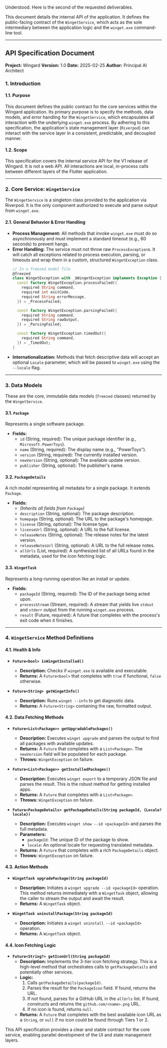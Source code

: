 Understood. Here is the second of the requested deliverables.

This document details the internal API of the application. It defines the public-facing contract of the `WingetService`, which acts as the sole intermediary between the application logic and the `winget.exe` command-line tool.

---

## API Specification Document
**Project:** Wingard
**Version:** 1.0
**Date:** 2025-02-25
**Author:** Principal AI Architect

### 1. Introduction

#### 1.1. Purpose
This document defines the public contract for the core services within the Wingard application. Its primary purpose is to specify the methods, data models, and error handling for the `WingetService`, which encapsulates all interaction with the underlying `winget.exe` process. By adhering to this specification, the application's state management layer (`Riverpod`) can interact with the service layer in a consistent, predictable, and decoupled manner.

#### 1.2. Scope
This specification covers the internal service API for the V1 release of Wingard. It is not a web API. All interactions are local, in-process calls between different layers of the Flutter application.

---

### 2. Core Service: `WingetService`

The `WingetService` is a singleton class provided to the application via Riverpod. It is the only component authorized to execute and parse output from `winget.exe`.

#### 2.1. General Behavior & Error Handling
*   **Process Management:** All methods that invoke `winget.exe` must do so asynchronously and must implement a standard timeout (e.g., 60 seconds) to prevent hangs.
*   **Error Handling:** The service must not throw raw `ProcessException`s. It will catch all exceptions related to process execution, parsing, or timeouts and wrap them in a custom, structured `WingetException` class.
    ```dart
    // In a freezed model file
    @freezed
    class WingetException with _$WingetException implements Exception {
      const factory WingetException.processFailed({
        required String command,
        required int exitCode,
        required String errorMessage,
      }) = _ProcessFailed;

      const factory WingetException.parsingFailed({
        required String command,
        required String rawOutput,
      }) = _ParsingFailed;

      const factory WingetException.timedOut({
        required String command,
      }) = _TimedOut;
    }
    ```
*   **Internationalization:** Methods that fetch descriptive data will accept an optional `Locale` parameter, which will be passed to `winget.exe` using the `--locale` flag.

---

### 3. Data Models

These are the core, immutable data models (`freezed` classes) returned by the `WingetService`.

#### **3.1. `Package`**
Represents a single software package.

*   **Fields:**
    *   `id` (String, required): The unique package identifier (e.g., `Microsoft.PowerToys`).
    *   `name` (String, required): The display name (e.g., "PowerToys").
    *   `version` (String, required): The currently installed version.
    *   `newVersion` (String, optional): The available update version.
    *   `publisher` (String, optional): The publisher's name.

#### **3.2. `PackageDetails`**
A rich model representing all metadata for a single package. It extends `Package`.

*   **Fields:**
    *   *(Inherits all fields from `Package`)*
    *   `description` (String, optional): The package description.
    *   `homepage` (String, optional): The URL to the package's homepage.
    *   `license` (String, optional): The license type.
    *   `licenseUrl` (String, optional): A URL to the full license.
    *   `releaseNotes` (String, optional): The release notes for the latest version.
    *   `releaseNotesUrl` (String, optional): A URL to the full release notes.
    *   `allUrls` (List<String>, required): A synthesized list of all URLs found in the metadata, used for the icon fetching logic.

#### **3.3. `WingetTask`**
Represents a long-running operation like an install or update.

*   **Fields:**
    *   `packageId` (String, required): The ID of the package being acted upon.
    *   `processStream` (Stream<String>, required): A stream that yields live `stdout` and `stderr` output from the running `winget.exe` process.
    *   `result` (Future<int>, required): A future that completes with the process's exit code when it finishes.

---

### 4. `WingetService` Method Definitions

#### **4.1. Health & Info**
*   **`Future<bool> isWingetInstalled()`**
    *   **Description:** Checks if `winget.exe` is available and executable.
    *   **Returns:** A `Future<bool>` that completes with `true` if functional, `false` otherwise.

*   **`Future<String> getWingetInfo()`**
    *   **Description:** Runs `winget --info` to get diagnostic data.
    *   **Returns:** A `Future<String>` containing the raw, formatted output.

#### **4.2. Data Fetching Methods**
*   **`Future<List<Package>> getUpgradablePackages()`**
    *   **Description:** Executes `winget upgrade` and parses the output to find all packages with available updates.
    *   **Returns:** A `Future` that completes with a `List<Package>`. The `newVersion` field will be populated for each package.
    *   **Throws:** `WingetException` on failure.

*   **`Future<List<Package>> getInstalledPackages()`**
    *   **Description:** Executes `winget export` to a temporary JSON file and parses the result. This is the robust method for getting installed apps.
    *   **Returns:** A `Future` that completes with a `List<Package>`.
    *   **Throws:** `WingetException` on failure.

*   **`Future<PackageDetails> getPackageDetails(String packageId, {Locale? locale})`**
    *   **Description:** Executes `winget show --id <packageId>` and parses the full metadata.
    *   **Parameters:**
        *   `packageId`: The unique ID of the package to show.
        *   `locale`: An optional locale for requesting translated metadata.
    *   **Returns:** A `Future` that completes with a rich `PackageDetails` object.
    *   **Throws:** `WingetException` on failure.

#### **4.3. Action Methods**
*   **`WingetTask upgradePackage(String packageId)`**
    *   **Description:** Initiates a `winget upgrade --id <packageId>` operation. This method returns immediately with a `WingetTask` object, allowing the caller to stream the output and await the result.
    *   **Returns:** A `WingetTask` object.

*   **`WingetTask uninstallPackage(String packageId)`**
    *   **Description:** Initiates a `winget uninstall --id <packageId>` operation.
    *   **Returns:** A `WingetTask` object.

#### **4.4. Icon Fetching Logic**
*   **`Future<String?> getIconUrl(String packageId)`**
    *   **Description:** Implements the 3-tier icon fetching strategy. This is a high-level method that orchestrates calls to `getPackageDetails` and potentially other services.
    *   **Logic:**
        1.  Calls `getPackageDetails(packageId)`.
        2.  Parses the result for the `PackageIcon` field. If found, returns the URL.
        3.  If not found, parses for a GitHub URL in the `allUrls` list. If found, constructs and returns the `github.com/<name>.png` URL.
        4.  If no icon is found, returns `null`.
    *   **Returns:** A `Future` that completes with the best available icon URL as a `String`, or `null` if no icon could be found through Tiers 1 or 2.

This API specification provides a clear and stable contract for the core service, enabling parallel development of the UI and state management layers.